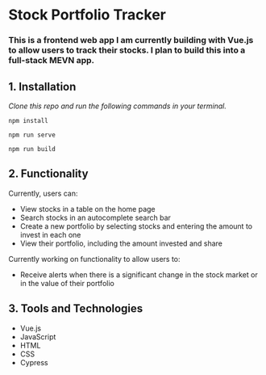 # Stock Portfolio Tracker

### This is a frontend web app I am currently building with Vue.js to allow users to track their stocks. I plan to build this into a full-stack MEVN app.

## 1. Installation

_Clone this repo and run the following commands in your terminal._

```
npm install
```

```
npm run serve
```

```
npm run build
```

## 2. Functionality

Currently, users can:

- View stocks in a table on the home page
- Search stocks in an autocomplete search bar
- Create a new portfolio by selecting stocks and entering the amount to invest in each one
- View their portfolio, including the amount invested and share

Currently working on functionality to allow users to:

- Receive alerts when there is a significant change in the stock market or in the value of their portfolio

## 3. Tools and Technologies

- Vue.js
- JavaScript
- HTML
- CSS
- Cypress
